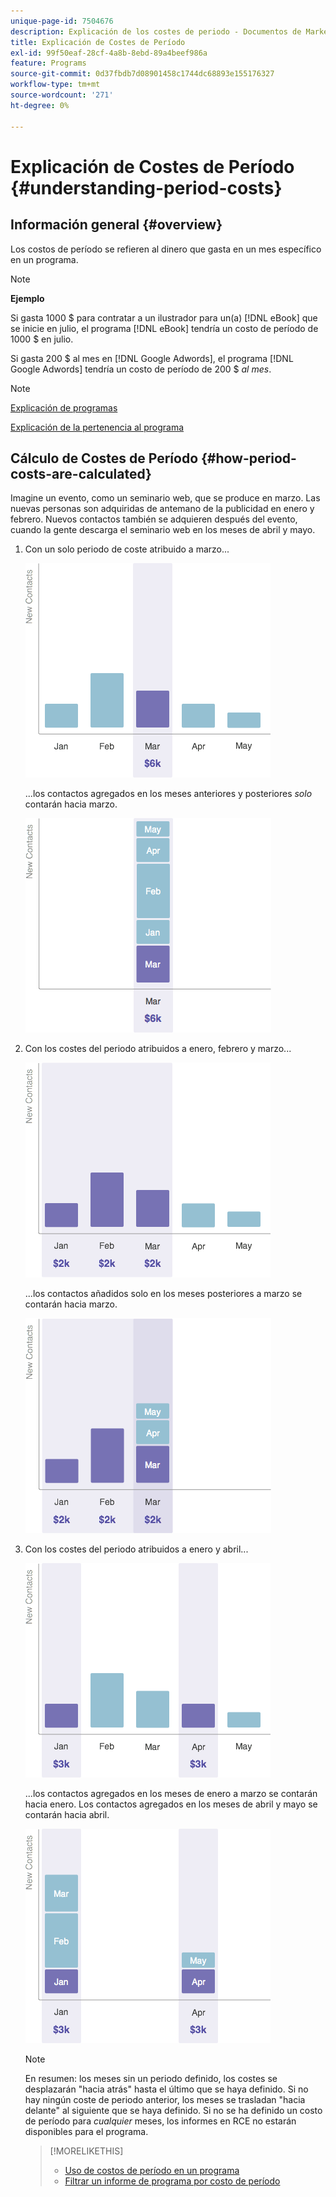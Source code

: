 ```yaml
---
unique-page-id: 7504676
description: Explicación de los costes de periodo - Documentos de Marketo - Documentación del producto
title: Explicación de Costes de Período
exl-id: 99f50eaf-28cf-4a8b-8ebd-89a4beef986a
feature: Programs
source-git-commit: 0d37fbdb7d08901458c1744dc68893e155176327
workflow-type: tm+mt
source-wordcount: '271'
ht-degree: 0%

---
```


# Explicación de Costes de Período {#understanding-period-costs}

## Información general {#overview}

Los costos de período se refieren al dinero que gasta en un mes específico en un programa.

>[!NOTE]
>
>**Ejemplo**
>
>Si gasta 1000 $ para contratar a un ilustrador para un(a) [!DNL eBook] que se inicie en julio, el programa [!DNL eBook] tendría un costo de período de 1000 $ en julio.
>
>Si gasta 200 $ al mes en [!DNL Google Adwords], el programa [!DNL Google Adwords] tendría un costo de período de 200 $ _al mes_.

>[!NOTE]
>
>[Explicación de programas](/help/marketo/product-docs/core-marketo-concepts/programs/creating-programs/understanding-programs.md)
>
>[Explicación de la pertenencia al programa](/help/marketo/product-docs/core-marketo-concepts/programs/creating-programs/understanding-program-membership.md)

## Cálculo de Costes de Período {#how-period-costs-are-calculated}

Imagine un evento, como un seminario web, que se produce en marzo. Las nuevas personas son adquiridas de antemano de la publicidad en enero y febrero. Nuevos contactos también se adquieren después del evento, cuando la gente descarga el seminario web en los meses de abril y mayo.

1. Con un solo periodo de coste atribuido a marzo...

   ![](assets/graph1.png)

   ...los contactos agregados en los meses anteriores y posteriores *solo* contarán hacia marzo.

   ![](assets/graph2.png)

1. Con los costes del periodo atribuidos a enero, febrero y marzo...

   ![](assets/graph3.png)

   ...los contactos añadidos solo en los meses posteriores a marzo se contarán hacia marzo.

   ![](assets/graph4.png)

1. Con los costes del periodo atribuidos a enero y abril...

   ![](assets/graph5.png)

   ...los contactos agregados en los meses de enero a marzo se contarán hacia enero. Los contactos agregados en los meses de abril y mayo se contarán hacia abril.

   ![](assets/graph6.png)

   >[!NOTE]
   >
   >En resumen: los meses sin un periodo definido, los costes se desplazarán &quot;hacia atrás&quot; hasta el último que se haya definido. Si no hay ningún coste de periodo anterior, los meses se trasladan &quot;hacia delante&quot; al siguiente que se haya definido. Si no se ha definido un costo de período para _cualquier_ meses, los informes en RCE no estarán disponibles para el programa.

   >[!MORELIKETHIS]
   >
   >* [Uso de costos de período en un programa](/help/marketo/product-docs/core-marketo-concepts/programs/working-with-programs/using-period-costs-in-a-program.md)
   >* [Filtrar un informe de programa por costo de período](/help/marketo/product-docs/core-marketo-concepts/programs/program-performance-report/filter-a-program-report-by-period-cost.md)

